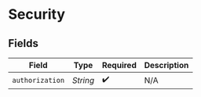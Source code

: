 # Security


## Fields

| Field              | Type               | Required           | Description        |
| ------------------ | ------------------ | ------------------ | ------------------ |
| `authorization`    | *String*           | :heavy_check_mark: | N/A                |